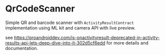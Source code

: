# QrCodeScanner

Simple QR and barcode scanner with ```ActivityResultContract``` implementation using ML kit and camera API with live preview. 

see https://proandroiddev.com/is-onactivityresult-deprecated-in-activity-results-api-lets-deep-dive-into-it-302d5cf6edd for more details and documentation.
